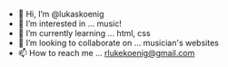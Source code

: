 - 👋 Hi, I’m @lukaskoenig
- 👀 I’m interested in ... music!
- 🌱 I’m currently learning ... html, css
- 💞️ I’m looking to collaborate on ... musician's websites
- 📫 How to reach me ... rlukekoenig@gmail.com

<!---
lukaskoenig/lukaskoenig is a ✨ special ✨ repository because its `README.md` (this file) appears on your GitHub profile.
You can click the Preview link to take a look at your changes.
--->
